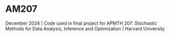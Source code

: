 # AM207
December 2024 | Code used in final project for APMTH 207: Stochastic Methods for Data Analysis, Inference and Optimization | Harvard University
